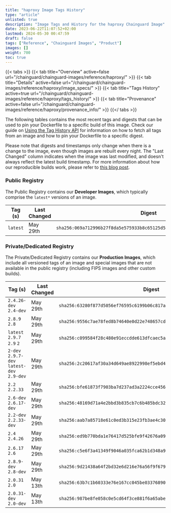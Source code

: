 ```yaml
---
title: "haproxy Image Tags History"
type: "article"
unlisted: true
description: "Image Tags and History for the haproxy Chainguard Image"
date: 2023-06-22T11:07:52+02:00
lastmod: 2024-05-30 00:47:59
draft: false
tags: ["Reference", "Chainguard Images", "Product"]
images: []
weight: 700
toc: true
---
```


{{< tabs >}}
{{< tab title="Overview" active=false url="/chainguard/chainguard-images/reference/haproxy/" >}}
{{< tab title="Details" active=false url="/chainguard/chainguard-images/reference/haproxy/image_specs/" >}}
{{< tab title="Tags History" active=true url="/chainguard/chainguard-images/reference/haproxy/tags_history/" >}}
{{< tab title="Provenance" active=false url="/chainguard/chainguard-images/reference/haproxy/provenance_info/" >}}
{{</ tabs >}}

The following tables contains the most recent tags and digests that can be used to pin your Dockerfile to a specific build of this image. Check our guide on [Using the Tag History API](/chainguard/chainguard-images/using-the-tag-history-api/) for information on how to fetch all tags from an image and how to pin your Dockerfile to a specific digest.

Please note that digests and timestamps only change when there is a change to the image, even though images are rebuilt every night. The "Last Changed" column indicates when the image was last modified, and doesn't always reflect the latest build timestamp. For more information about how our reproducible builds work, please refer to [this blog post](https://www.chainguard.dev/unchained/reproducing-chainguards-reproducible-image-builds).

### Public Registry
The Public Registry contains our **Developer Images**, which typically comprise the `latest*` versions of an image.

| Tag (s)   | Last Changed | Digest                                                                    |
|-----------|--------------|---------------------------------------------------------------------------|
|  `latest` | May 29th     | `sha256:069a712996b27f8da5e575933b8c65125d58b97897df3418100651ecd43935d5` |


### Private/Dedicated Registry
The Private/Dedicated Registry contains our **Production Images**, which include all versioned tags of an image and special images that are not available in the public registry (including FIPS images and other custom builds).

| Tag (s)                                     | Last Changed | Digest                                                                    |
|---------------------------------------------|--------------|---------------------------------------------------------------------------|
|  `2.4.26-dev` `2.4-dev`                     | May 29th     | `sha256:63280f877d5056ef76595c6199b06c817a73356c5766b9c382894bc9d3222cc9` |
|  `2.8.9` `2.8`                              | May 29th     | `sha256:9556c7ae78fed8b74640e0d22e748657cdd0dc2093b885063f3d13152d086fab` |
|  `latest` `2.9.7` `2.9` `2`                 | May 29th     | `sha256:c099584f28c480e91eccdde613dfcaec5a03679a8043042d6541c239a5b36f1e` |
|  `2-dev` `2.9.7-dev` `latest-dev` `2.9-dev` | May 29th     | `sha256:2c20617af30a34d649ae8922998ef5ebd474a30fd1e3fb1891a2237ecdf8b9ab` |
|  `2.2` `2.2.33`                             | May 29th     | `sha256:bfe61873f7903ba7d237ad3a2224cce456e537b66bcaa9446222cbe69809c3bc` |
|  `2.6-dev` `2.6.17-dev`                     | May 29th     | `sha256:48169d71a4e2bbd3b835cb7c6b485bdc327df1971863c7b121f78c28f14fa299` |
|  `2.2-dev` `2.2.33-dev`                     | May 29th     | `sha256:aab7a85718e61c0ed3b315e23fb3ae4c306244f5202742bea1c9719c60f05a8b` |
|  `2.4` `2.4.26`                             | May 29th     | `sha256:ed9b770bda1e76417d525bfe9f42676a097854184e906f5b00d710ede52dc2f4` |
|  `2.6.17` `2.6`                             | May 29th     | `sha256:c5e6f3a41349f9046a035fca62b1d348a95f9ef018ae24e1b32eb54672e684a1` |
|  `2.8.9-dev` `2.8-dev`                      | May 29th     | `sha256:9d21438a64f2bd32e6d216e76a56f9f6795a3dab87e41b091dcfcd5f883ff097` |
|  `2.0.31` `2.0`                             | May 13th     | `sha256:63b7c1b60333e76e167cc045be03376890b3e95eac449a3d4076531ebd84dfcc` |
|  `2.0.31-dev` `2.0-dev`                     | May 13th     | `sha256:987be8fe058c0e5cd64f3ce881f6a65abe6820f2939edb17d4f19c14bf52e26e` |

